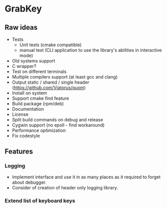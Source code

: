 # GrabKey

## Raw ideas

- Tests
  - Unit tests (cmake compatible)
  - manual test (CLI application to use the library's abilities in interactive mode)
- Old systems support
- C wrapper?
- Test on different terminals
- Multiple compilers support (at least gcc and clang)
- Output static / shared / single header (https://github.com/Viatorus/quom)
- Install on system
- Support cmake find feature
- Build package (rpm/deb)
- Documentation
- License
- Split build commands on debug and release
- Cygwin support (no epoll - find workaround)
- Performance optimization
- Fix codestyle

## Features

### Logging

- Implement interface and use it in as many places as it required to forget about debugger.
- Consider of creation of header only logging library.

### Extend list of keyboard keys

